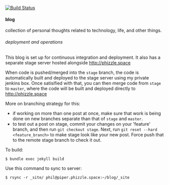 [![Build Status](https://travis-ci.org/phouse512/blog.svg?branch=master)](https://travis-ci.org/phouse512/blog)

#### blog

collection of personal thoughts related to technology, life, and other things.

###### deployment and operations

This blog is set up for continuous integration and deployment. It also has
a separate stage server hosted alongside http://phizzle.space 

When code is pushed/merged into the `stage` branch, the code is automatically
built and deployed to the stage server using my private jenkins box. Once
satisified with that, you can then merge code from `stage` to `master`, where
the code will be built and deployed directly to http://phizzle.space 

More on branching strategy for this:
- if working on more than one post at once, make sure that work is being done
  on new branches separate than that of `stage` and `master`.
- to test out a post on stage, commit your changes on your 'feature' branch,
  and then run `git checkout stage`. Next, run `git reset --hard
  <feature_branch>` to make stage look like your new post. Force push that to
  the remote stage branch to check it out.

To build:

```
$ bundle exec jekyll build
```

Use this command to sync to server:

```
$ rsync -r _site/ phil@piper.phizzle.space:~/blog/_site
```



